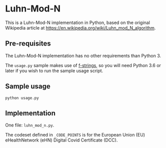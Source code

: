 # Luhn-Mod-N 
This is a Luhn-Mod-N implementation in Python, based on the original Wikipedia 
article at https://en.wikipedia.org/wiki/Luhn_mod_N_algorithm.

## Pre-requisites

The Luhn-Mod-N implementation has no other requirements than Python 3.

The `usage.py` sample makes use of 
[f-strings](https://docs.python.org/3/reference/lexical_analysis.html#f-strings), 
so you will need Python 3.6 or later if you wish to run the sample usage script.

## Sample usage
`python usage.py`

## Implementation 
One file: `luhn_mod_n.py`. 

The codeset defined in `_CODE_POINTS` is for the European Union (EU) 
eHealthNetwork (eHN) Digital Covid Certificate (DCC).
